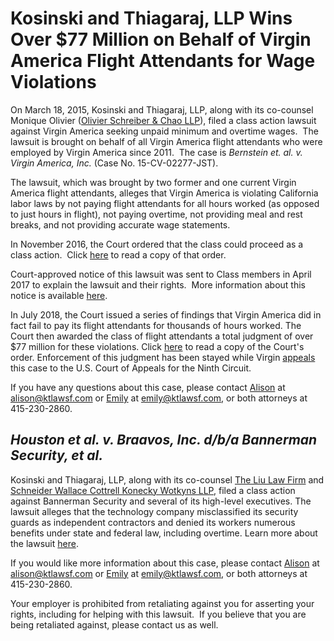 


# Kosinski and Thiagaraj, LLP Wins Over $77 Million on Behalf of Virgin America Flight Attendants for Wage Violations

On March 18, 2015, Kosinski and Thiagaraj, LLP, along with its co-counsel Monique Olivier ([Olivier Schreiber & Chao LLP](http://www.osclegal.com/)), filed a class action lawsuit against Virgin America seeking unpaid minimum and overtime wages.  The lawsuit is brought on behalf of all Virgin America flight attendants who were employed by Virgin America since 2011.  The case is _Bernstein et. al. v. Virgin America, Inc._ (Case No. 15-CV-02277-JST).

The lawsuit, which was brought by two former and one current Virgin America flight attendants, alleges that Virgin America is violating California labor laws by not paying flight attendants for all hours worked (as opposed to just hours in flight), not paying overtime, not providing meal and rest breaks, and not providing accurate wage statements. 

In November 2016, the Court ordered that the class could proceed as a class action.  Click [here](/documents/bernstein-v-virgin-america-order-class-certification.pdf) to read a copy of that order.

Court-approved notice of this lawsuit was sent to Class members in April 2017 to explain the lawsuit and their rights.  More information about this notice is available [here](http://virginwagelawsuit.com/).

In July 2018, the Court issued a series of findings that Virgin America did in fact fail to pay its flight attendants for thousands of hours worked.  The Court then awarded the class of flight attendants a total judgment of over $77 million for these violations.  Click [here](/documents/bernstein-v-virgin-america-order-damages.pdf) to read a copy of the Court's order.  Enforcement of this judgment has been stayed while Virgin [appeals](/documents/bernstein-v-virgin-america-appeal.pdf) this case to the U.S. Court of Appeals for the Ninth Circuit.

If you have any questions about this case, please contact [Alison](/alison-kosinski) at [alison@ktlawsf.com](mailto:alison@ktlawsf.com) or [Emily](/emily-thiagaraj) at [emily@ktlawsf.com](mailto:emily@ktlawsf.com), or both attorneys at 415-230-2860.


## _Houston et al. v. Braavos, Inc. d/b/a Bannerman Security, et al._


Kosinski and Thiagaraj, LLP, along with its co-counsel [The Liu Law Firm](http://www.liulawpc.com) and [Schneider Wallace Cottrell Konecky Wotkyns LLP](https://www.schneiderwallace.com/), filed a class action against Bannerman Security and several of its high-level executives.  The lawsuit alleges that the technology company misclassified its security guards as independent contractors and denied its workers numerous benefits under state and federal law, including overtime.  Learn more about the lawsuit [here](/documents/houston-v-bannerman.pdf).

If you would like more information about this case, please contact [Alison](/alison-kosinski) at [alison@ktlawsf.com](mailto:alison@ktlawsf.com) or [Emily](/emily-thiagaraj) at [emily@ktlawsf.com](mailto:emily@ktlawsf.com), or both attorneys at 415-230-2860.

Your employer is prohibited from retaliating against you for asserting your rights, including for helping with this lawsuit.  If you believe that you are being retaliated against, please contact us as well.
